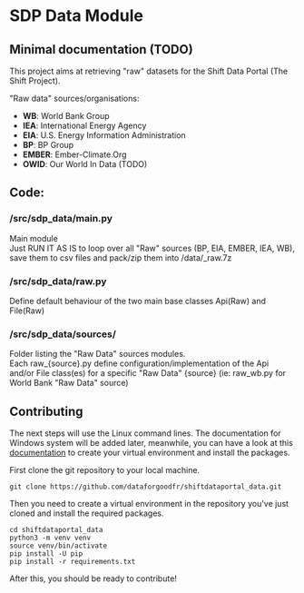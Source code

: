 # SDP Data Module

## Minimal documentation (TODO)

This project aims at retrieving "raw" datasets for the Shift Data Portal (The Shift Project).

"Raw data" sources/organisations:
- **WB**: World Bank Group
- **IEA**: International Energy Agency
- **EIA**: U.S. Energy Information Administration
- **BP**: BP Group
- **EMBER**: Ember-Climate.Org
- **OWID**: Our World In Data (TODO)

## Code:
### /src/sdp_data/main.py
Main module<br>
Just RUN IT AS IS to loop over all "Raw" sources (BP, EIA, EMBER, IEA, WB), save them to csv files and pack/zip them into /data/\_raw.7z

### /src/sdp_data/raw.py
Define default behaviour of the two main base classes Api(Raw) and File(Raw)

### /src/sdp_data/sources/
Folder listing the "Raw Data" sources modules.<br>
Each raw_{source}.py define configuration/implementation of the Api and/or File class(es) for a specific "Raw Data" {source} (ie: raw_wb.py for World Bank "Raw Data" source)

## Contributing

The next steps will use the Linux command lines. The documentation for Windows system will be added later, meanwhile, 
you can have a look at this [documentation](https://packaging.python.org/en/latest/guides/installing-using-pip-and-virtual-environments/)
to create your virtual environment and install the packages.

First clone the git repository to your local machine.

`git clone https://github.com/dataforgoodfr/shiftdataportal_data.git`

Then you need to create a virtual environment in the repository you've just cloned and install the required packages.

```
cd shiftdataportal_data
python3 -m venv venv
source venv/bin/activate
pip install -U pip
pip install -r requirements.txt
```

After this, you should be ready to contribute!